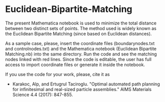 # Euclidean-Bipartite-Matching
The present Mathematica notebook is used to minimize the total distance between two distinct sets of points. The method used is widely known as the Euclidean Bipartite Matching (since based on Euclidean distances).

As a sample case, please, insert the coordinate files (boundarynodes.txt and controlnodes.txt) and the Mathematica notebook (Euclidean Bipartite Matching.nb) into the same directory. Run the code and see the matching nodes linked with red lines. Since the code is editable, the user has full access to import coordinate files or generate it inside the notebook.

If you use the code for your work, please, cite it as 

- Karakoc, Alp, and Ertugrul Taciroglu. "Optimal automated path planning for infinitesimal and real-sized particle assemblies." AIMS Materials Science 4.4 (2017): 847-855.
